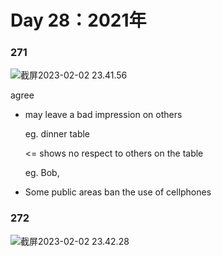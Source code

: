 # Day 28：2021年



### 271

![截屏2023-02-02 23.41.56](https://xingqiu-tuchuang-1256524210.cos.ap-shanghai.myqcloud.com/3978/%E6%88%AA%E5%B1%8F2023-02-02%2023.41.56.png)

agree

- may leave a bad impression on others

  eg. dinner table

  <= shows no respect to others on the table

  eg. Bob, 

- Some public areas ban the use of cellphones



### 272

![截屏2023-02-02 23.42.28](https://xingqiu-tuchuang-1256524210.cos.ap-shanghai.myqcloud.com/3978/%E6%88%AA%E5%B1%8F2023-02-02%2023.42.28.png)
